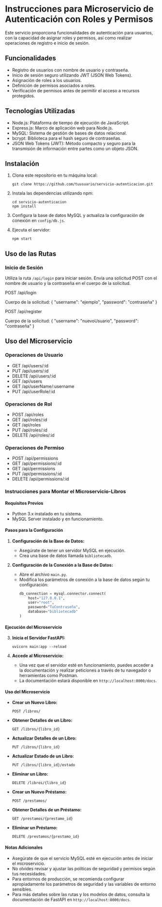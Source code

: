 # Instrucciones para Microservicio de Autenticación con Roles y Permisos

Este servicio proporciona funcionalidades de autenticación para usuarios, con la capacidad de asignar roles y permisos, así como realizar operaciones de registro e inicio de sesión.

## Funcionalidades

- Registro de usuarios con nombre de usuario y contraseña.
- Inicio de sesión seguro utilizando JWT (JSON Web Tokens).
- Asignación de roles a los usuarios.
- Definición de permisos asociados a roles.
- Verificación de permisos antes de permitir el acceso a recursos protegidos.

## Tecnologías Utilizadas

- Node.js: Plataforma de tiempo de ejecución de JavaScript.
- Express.js: Marco de aplicación web para Node.js.
- MySQL: Sistema de gestión de bases de datos relacional.
- bcrypt: Biblioteca para el hash seguro de contraseñas.
- JSON Web Tokens (JWT): Método compacto y seguro para la transmisión de información entre partes como un objeto JSON.

## Instalación

1. Clona este repositorio en tu máquina local:

    ```
    git clone https://github.com/tuusuario/servicio-autenticacion.git
    ```

2. Instala las dependencias utilizando npm:

    ```
    cd servicio-autenticacion
    npm install
    ```

3. Configura la base de datos MySQL y actualiza la configuración de conexión en `config/db.js`.

4. Ejecuta el servidor:

    ```
    npm start
    ```
## Uso de las Rutas

### Inicio de Sesión
Utiliza la ruta `/api/login` para iniciar sesión. Envía una solicitud POST con el nombre de usuario y la contraseña en el cuerpo de la solicitud.

POST /api/login

Cuerpo de la solicitud:
{
    "username": "ejemplo",
    "password": "contraseña"
}

POST /api/register

Cuerpo de la solicitud:
{
    "username": "nuevoUsuario",
    "password": "contraseña"
}

## Uso del Microservicio

### Operaciones de Usuario
- GET /api/users/:id
- PUT /api/users/:id
- DELETE /api/users/:id
- GET /api/users
- GET /api/userName/:username
- PUT /api/userRole/:id
### Operaciones de Rol
- POST /api/roles
- GET /api/roles/:id
- GET /api/roles
- PUT /api/roles/:id
- DELETE /api/roles/:id
### Operaciones de Permiso
- POST /api/permissions
- GET /api/permissions/:id
- GET /api/permissions
- PUT /api/permissions/:id
- DELETE /api/permissions/:id

### Instrucciones para Montar el Microservicio-Libros

#### Requisitos Previos
- Python 3.x instalado en tu sistema.
- MySQL Server instalado y en funcionamiento.

#### Pasos para la Configuración

1. **Configuración de la Base de Datos:**
   - Asegúrate de tener un servidor MySQL en ejecución.
   - Crea una base de datos llamada `bibliotecadb`.

2. **Configuración de la Conexión a la Base de Datos:**
   - Abre el archivo `main.py`.
   - Modifica los parámetros de conexión a la base de datos según tu configuración:
     ```python
     db_connection = mysql.connector.connect(
         host="127.0.0.1",
         user="root",
         password="TuContraseña",
         database="bibliotecadb"
     )
     ```

#### Ejecución del Microservicio

3. **Inicia el Servidor FastAPI:**
   ```
   uvicorn main:app --reload
   ```

4. **Accede al Microservicio:**
   - Una vez que el servidor esté en funcionamiento, puedes acceder a la documentación y realizar peticiones a través de tu navegador o herramientas como Postman.
   - La documentación estará disponible en `http://localhost:8000/docs`.

#### Uso del Microservicio

- **Crear un Nuevo Libro:**
  ```
  POST /libros/
  ```
- **Obtener Detalles de un Libro:**
  ```
  GET /libros/{libro_id}
  ```
- **Actualizar Detalles de un Libro:**
  ```
  PUT /libros/{libro_id}
  ```
- **Actualizar Estado de un Libro:**
  ```
  PUT /libros/{libro_id}/estado
  ```
- **Eliminar un Libro:**
  ```
  DELETE /libros/{libro_id}
  ```

- **Crear un Nuevo Préstamo:**
  ```
  POST /prestamos/
  ```
- **Obtener Detalles de un Préstamo:**
  ```
  GET /prestamos/{prestamo_id}
  ```
- **Eliminar un Préstamo:**
  ```
  DELETE /prestamos/{prestamo_id}
  ```

#### Notas Adicionales
- Asegúrate de que el servicio MySQL esté en ejecución antes de iniciar el microservicio.
- No olvides revisar y ajustar las políticas de seguridad y permisos según tus necesidades.
- Para entornos de producción, se recomienda configurar apropiadamente los parámetros de seguridad y las variables de entorno sensibles.
- Para más detalles sobre las rutas y los modelos de datos, consulta la documentación de FastAPI en `http://localhost:8000/docs`.

